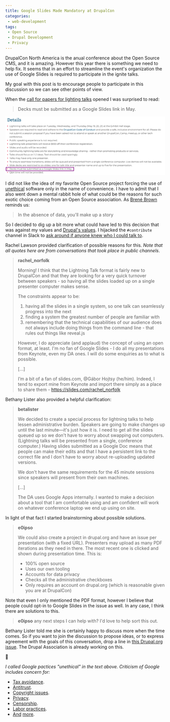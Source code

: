 ```yaml
---
title: Google Slides Made Mandatory at DrupalCon
categories:
 - web-development
tags:
 - Open Source
 - Drupal Development
 - Privacy
---
```

DrupalCon North America is the anual conference about the Open Source CMS, and
it is amazing. However this year there is something we need to help fix. It
seems that in an effort to streamline the event's organization the use of Google
Slides is required to participate in the ignite talks.

My goal with this post is to encourage people to participate in this discussion so
we can see other points of view.
<!-- more -->
When the [call for papers for lighting talks](https://events.drupal.org/minneapolis2020/program/lightning-talk-cfp)
opened I was surprised to read:

> Decks must be submitted as a Google Slides link in May.

![Screenshot of the C4P page](/assets/images/google-slides-dcon.png)

I did not like the idea of my favorite Open Source project forcing the use of [unethical](#unethical) software only in the name of
convenience. I have to admit that I also went down a mental rabbit hole of what could be the reasons for such exotic
choice coming from an Open Source association. As [Brené Brown](https://brenebrown.com) reminds us:

> In the absence of data, you'll make up a story

So I decided to dig up a bit more what could have led to this decision that was
against my values and [Drupal's values](https://www.drupal.org/values). I
hijacked the `#contribute` channel in Slack to [ask around
if anyone knew who I could talk to](https://drupal.slack.com/archives/C1BMUQ9U6/p1581367376196500).

Rachel Lawson provided clarification of possible reasons for this. _Note that all quotes here are from conversations
that took place in public channels_.

> **rachel_norfolk**
>
> Morning! I think that the Lightning Talk format is fairly new to DrupalCon and that they are looking for a very quick turnover between speakers - so having all the slides loaded up on a single presenter computer makes sense.
>
> The constraints appear to be:
> 
>   1. having all the slides in a single system, so one talk can seamlessly progress into the next
>   1. finding a system the greatest number of people are familiar with
>   1. remembering that the technical capabilities of our audience does not always include doing things from the command line - that rules out things like reveal.js
> 
> However, I do appreciate (and applaud) the concept of using an open format, at least. I'm no fan of Google Slides - I do all my presentations from Keynote, even my DA ones.
> I will do some enquiries as to what is possible.
>
> [...]
>
> I’m a bit of a fan of slides.com, @Gábor Hojtsy (he/him). Indeed, I tend to export mine from Keynote and import there
> simply as a place to share them - https://slides.com/rachel_norfolk

Bethany Lister also provided a helpful clarification:

> **betalister**
>
> We decided to create a special process for lightning talks to help lessen  administrative burden. Speakers are going to make changes up until the last minute—it's just how it is. I need to get all the slides queued up so we don't have to worry about swapping out computers. (Lightning talks will be presented from a single, conference computer.) Having slides submitted as a Google Doc means that people can make their edits and that I have a persistent link to the correct file and I don't have to worry about re-uploading updated versions.
>
> We don't have the same requirements for the 45 minute sessions since speakers will present from their own machines.
>
> [...]
>
> The DA uses Google Apps internally. I wanted to make a decision about a tool that I am comfortable using and am confident will work on whatever conference laptop we end up using on site.

In light of that fact I started brainstorming about possible solutions.

> **e0ipso**
>
> We could also create a project in drupal.org and have an issue per presentation (with a fixed URL). Presenters may upload as many PDF iterations as they need in there. The most recent one is clicked and shown during presentation time.
> This is:
> 
>   * 100% open source
>   * Uses our own tooling
>   * Accounts for data privacy
>   * Checks all the administrative checkboxes
>   * Only requires an account on drupal.org (which is reasonable given you are at DrupalCon)

Note that even I only mentioned the PDF format, however I believe that people could opt-in to Google Slides in the issue
as well. In any case, I think there are solutions to this.

> **e0ipso**
> any next steps I can help with? I'd love to help sort this out.

Bethany Lister told me she is certainly happy to discuss more when the time comes. So if you want to join the
discussion to propose ideas, or to express agreement with the goals of this conversation, drop a line in
[this Drupal.org issue](https://www.drupal.org/project/minneapolis2020/issues/3113739). The Drupal Association is
already working on this.

🤞

<div id="unethical"></div>

_I called Google pactices "unethical" in the text above. Criticism of Google includes concern for:_

  - [Tax avoidance](https://en.wikipedia.org/wiki/Criticism_of_Google#Tax_avoidance).
  - [Antitrust](https://en.wikipedia.org/wiki/Criticism_of_Google#Antitrust).
  - [Copyright issues](https://en.wikipedia.org/wiki/Criticism_of_Google#Copyright_issues).
  - [Privacy](https://en.wikipedia.org/wiki/Criticism_of_Google#Privacy).
  - [Censorship](https://en.wikipedia.org/wiki/Criticism_of_Google#Censorship).
  - [Labor practices](https://en.wikipedia.org/wiki/Criticism_of_Google#Labor_practices).
  - [And](https://en.wikipedia.org/wiki/Criticism_of_Google#Criticism_of_search_engine) [more](https://en.wikipedia.org/wiki/Criticism_of_Google#Other).
